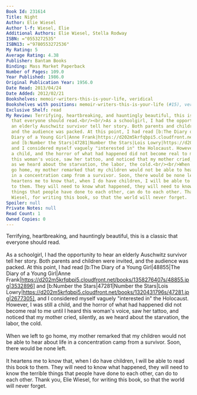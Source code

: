 ```yaml
---
Book Id: 231614
Title: Night
Author: Elie Wiesel
Author l-f: Wiesel, Elie
Additional Authors: Elie Wiesel, Stella Rodway
ISBN: ="0553272535"
ISBN13: ="9780553272536"
My Rating: 5
Average Rating: 4.38
Publisher: Bantam Books
Binding: Mass Market Paperback
Number of Pages: 109.0
Year Published: 1986.0
Original Publication Year: 1956.0
Date Read: 2013/04/24
Date Added: 2012/02/21
Bookshelves: memoir-writers-this-is-your-life, veridical
Bookshelves with positions: memoir-writers-this-is-your-life (#15), veridical (#22)
Exclusive Shelf: read
My Review: Terrifying, heartbreaking, and hauntingly beautiful, this is a classic
  that everyone should read.<br/><br/>As a schoolgirl, I had the opportunity to hear
  an elderly Auschwitz survivor tell her story. Both parents and children were invited,
  and the audience was packed. At this point, I had read [b:The Diary of a Young Girl|48855|The
  Diary of a Young Girl|Anne Frank|https://d202m5krfqbpi5.cloudfront.net/books/1358276407s/48855.jpg|3532896]
  and [b:Number the Stars|47281|Number the Stars|Lois Lowry|https://d202m5krfqbpi5.cloudfront.net/books/1320431796s/47281.jpg|2677305],
  and I considered myself vaguely "interested in" the Holocaust. However, I was still
  a child, and the horror of what had happened did not become real to me until I heard
  this woman's voice, saw her tattoo, and noticed that my mother cried, silently,
  as we heard about the starvation, the labor, the cold.<br/><br/>When we left to
  go home, my mother remarked that my children would not be able to hear about life
  in a concentration camp from a survivor. Soon, there would be none left.<br/><br/>It
  heartens me to know that, when I do have children, I will be able to read this book
  to them. They will need to know what happened, they will need to know the terrible
  things that people have done to each other, can do to each other. Thank you, Elie
  Wiesel, for writing this book, so that the world will never forget.
Spoiler: null
Private Notes: null
Read Count: 1
Owned Copies: 0
---
```


Terrifying, heartbreaking, and hauntingly beautiful, this is a classic that everyone should read.<br/><br/>As a schoolgirl, I had the opportunity to hear an elderly Auschwitz survivor tell her story. Both parents and children were invited, and the audience was packed. At this point, I had read [b:The Diary of a Young Girl|48855|The Diary of a Young Girl|Anne Frank|https://d202m5krfqbpi5.cloudfront.net/books/1358276407s/48855.jpg|3532896] and [b:Number the Stars|47281|Number the Stars|Lois Lowry|https://d202m5krfqbpi5.cloudfront.net/books/1320431796s/47281.jpg|2677305], and I considered myself vaguely "interested in" the Holocaust. However, I was still a child, and the horror of what had happened did not become real to me until I heard this woman's voice, saw her tattoo, and noticed that my mother cried, silently, as we heard about the starvation, the labor, the cold.<br/><br/>When we left to go home, my mother remarked that my children would not be able to hear about life in a concentration camp from a survivor. Soon, there would be none left.<br/><br/>It heartens me to know that, when I do have children, I will be able to read this book to them. They will need to know what happened, they will need to know the terrible things that people have done to each other, can do to each other. Thank you, Elie Wiesel, for writing this book, so that the world will never forget.